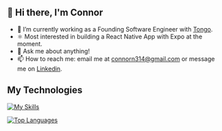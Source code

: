 ## 👋 Hi there, I'm Connor

- 🌱 I’m currently working as a Founding Software Engineer with [Tongo](https://get.tongo.app/).
- :atom_symbol: Most interested in building a React Native App with Expo at the moment.
- 💬 Ask me about anything!
- 📫 How to reach me: email me at connorn314@gmail.com or message me on [Linkedin](https://www.linkedin.com/in/connor-norton-318b0a19a/).

## My Technologies

[![My Skills](https://skillicons.dev/icons?i=ts,nextjs,react,nodejs,firebase,py,ruby,rails,postgres,aws,tailwind,git)](https://skillicons.dev)

[![Top Languages](https://github-readme-stats.vercel.app/api/top-langs/?username=connorn314&layout=compact)](https://github.com/connorn314/github-readme-stats)
